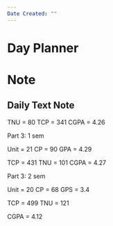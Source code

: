 ```yaml
---
Date Created: ""
---
```

# Day Planner

# Note
## Daily Text Note



TNU = 80 
TCP = 341
CGPA = 4.26


Part 3: 1 sem

Unit = 21
CP = 90
GPA = 4.29

TCP = 431
TNU = 101
CGPA = 4.27

Part 3: 2 sem 

Unit = 20
CP = 68
GPS = 3.4

TCP = 499
TNU = 121

CGPA = 4.12
